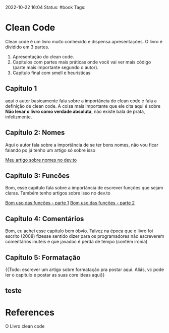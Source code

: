2022-10-22 16:04
Status: #book 
Tags:

# Clean Code
Clean code é um livro muito conhecido e dispensa apresentações. O livro é dividido em 3 partes. 
 1. Apresentação do clean code.
 2. Capítulos com partes mais práticas onde você vai ver mais código (parte mais importante segundo o autor).
 3. Capitulo final com smell e heuristicas

## Capítulo 1
aqui o autor basicamente fala sobre a importância do clean code e fala a definição de clean code. 
A coisa mais importante que ele cita aqui é sobre **Não levar o livro como verdade absoluta**, não existe bala de prata, infelizmente.

## Capítulo 2: Nomes
Aqui o autor fala sobre a importância de se ter bons nomes, não vou ficar falando pq já tenho um artigo só sobre isso

[Meu artigo sobre nomes no dev.to](https://dev.to/marcusxavierr/clean-code-escolhendo-bons-nomes-feb)

## Capítulo 3:  Funcões
Bom, esse capitulo fala sobre a importância de escrever funções que sejam claras. Também tenho artigos sobre isso no dev.to 

[Bom uso das funções - parte 1](https://dev.to/marcusxavierr/clean-code-fazendo-bom-uso-das-funcoes-parte-1-375j)
[Bom uso das funções - parte 2](https://marcusxavier.dev/posts/clean-code-part3/)

## Capítulo 4: Comentários
Bom, eu achei esse capitulo bem óbvio. Talvez na época que o livro foi escrito (2008) fizesse sentido dizer para os programadores não escreverem comentários inuteis e que javadoc é perda de tempo (contém ironia)

## Capítulo 5: Formatação
{{Todo: escrever um artigo sobre formatação pra postar aqui. Aliás, vc pode ler o capitulo e postar as suas core ideas aqui}}

teste
---
# References
O LIvro clean code
